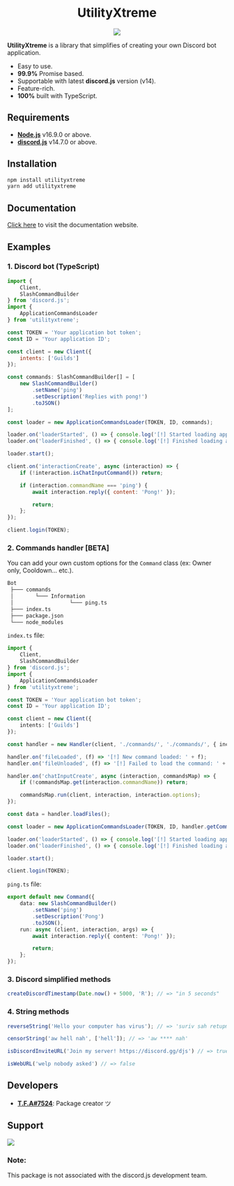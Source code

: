 <h1 align="center">
    UtilityXtreme
</h1>
<p align="center">
    <img src="https://nodei.co/npm/utilityxtreme.png?downloadRank=true&downloads=true&downloadRank=true&stars=true">
</p>

**UtilityXtreme** is a library that simplifies of creating your own Discord bot application.

- Easy to use.
- **99.9%** Promise based.
- Supportable with latest **discord.js** version (v14).
- Feature-rich.
- **100%** built with TypeScript.

## Requirements
- [**Node.js**]() v16.9.0 or above.
- [**discord.js**](https://www.npmjs.com/package/discord.js) v14.7.0 or above.

## Installation

```coffee
npm install utilityxtreme
yarn add utilityxtreme
```

## Documentation
[Click here](https://tfagaming.github.io/utilityxtreme/) to visit the documentation website.

## Examples
### 1. Discord bot (TypeScript)

```js
import {
    Client,
    SlashCommandBuilder
} from 'discord.js';
import {
    ApplicationCommandsLoader
} from 'utilityxtreme';

const TOKEN = 'Your application bot token';
const ID = 'Your application ID';

const client = new Client({
    intents: ['Guilds']
});

const commands: SlashCommandBuilder[] = [
    new SlashCommandBuilder()
        .setName('ping')
        .setDescription('Replies with pong!')
        .toJSON()
];

const loader = new ApplicationCommandsLoader(TOKEN, ID, commands);

loader.on('loaderStarted', () => { console.log('[!] Started loading application commands...') });
loader.on('loaderFinished', () => { console.log('[!] Finished loading application commands.') });

loader.start();

client.on('interactionCreate', async (interaction) => {
    if (!interaction.isChatInputCommand()) return;

    if (interaction.commandName === 'ping') {
        await interaction.reply({ content: 'Pong!' });

        return;
    };
});

client.login(TOKEN);
```

### 2. Commands handler [BETA]
You can add your own custom options for the `Command` class (ex: Owner only, Cooldown... etc.).

```txt
Bot
 ├─── commands
 │       └─── Information
 │                  └─── ping.ts
 ├─── index.ts
 ├─── package.json
 └─── node_modules
```

`index.ts` file:
```ts
import {
    Client,
    SlashCommandBuilder
} from 'discord.js';
import {
    ApplicationCommandsLoader
} from 'utilityxtreme';

const TOKEN = 'Your application bot token';
const ID = 'Your application ID';

const client = new Client({
    intents: ['Guilds']
});

const handler = new Handler(client, './commands/', './commands/', { includesDir: true });

handler.on('fileLoaded', (f) => '[!] New command loaded: ' + f);
handler.on('fileUnloaded', (f) => '[!] Failed to load the command: ' + f);

handler.on('chatInputCreate', async (interaction, commandsMap) => {
    if (!commandsMap.get(interaction.commandName)) return;

    commandsMap.run(client, interaction, interaction.options);
});

const data = handler.loadFiles();

const loader = new ApplicationCommandsLoader(TOKEN, ID, handler.getCommands());

loader.on('loaderStarted', () => { console.log('[!] Started loading application commands...') });
loader.on('loaderFinished', () => { console.log('[!] Finished loading application commands.') });

loader.start();

client.login(TOKEN);
```

`ping.ts` file:
```ts
export default new Command({
    data: new SlashCommandBuilder()
        .setName('ping')
        .setDescription('Pong')
        .toJSON(),
    run: async (client, interaction, args) => {
        await interaction.reply({ content: 'Pong!' });

        return;
    };
});
```

### 3. Discord simplified methods
```ts
createDiscordTimestamp(Date.now() + 5000, 'R'); // => "in 5 seconds"
```

### 4. String methods
```ts
reverseString('Hello your computer has virus'); // => 'suriv sah retupmoc ruoy olleH'

censorString('aw hell nah', ['hell']); // => 'aw **** nah'

isDiscordInviteURL('Join my server! https://discord.gg/djs') // => true

isWebURL('welp nobody asked') // => false
```

## Developers
- [**T.F.A#7524**](https://www.github.com/TFAGaming): Package creator ツ

## Support
<a href="https://discord.gg/bGNRZcnwWy">
    <img src="https://invidget.switchblade.xyz/bGNRZcnwWy">
</a>

### Note:
This package is not associated with the discord.js development team.
